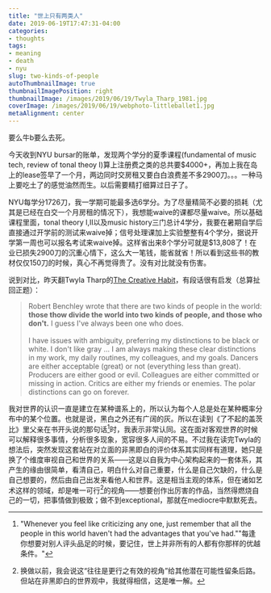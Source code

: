 ```yaml
---
title: "世上只有两类人"
date: 2019-06-19T17:47:31-04:00
categories:
- thoughts 
tags:
- meaning
- death
- nyu
slug: two-kinds-of-people
autoThumbnailImage: true
thumbnailImagePosition: right
thumbnailImage: /images/2019/06/19/Twyla_Tharp_1981.jpg
coverImage: /images/2019/06/19/webphoto-littleballet1.jpg
metaAlignment: center
---
```


要么牛b要么去死。
<!--more-->

今天收到NYU bursar的账单，发现两个学分的夏季课程(fundamental of music tech, review of tonal theoy I)算上注册费之类的总共要$4000+，再加上我在岛上的lease签早了一个月，两边同时交房租又要白白浪费差不多2900刀。。。一种马上要吃土了的感觉油然而生。以后需要精打细算过日子了。

NYU每学分1726刀，我一学期可能最多选6学分。为了尽量精简不必要的损耗（尤其是已经在白交一个月房租的情况下），我想能waive的课都尽量waive。所以基础课程里面，tonal theory I,II以及music history三门总计4学分，我要在暑期自学后直接通过开学前的测试来waive掉；信号处理课加上实验整整有4个学分，据说开学第一周也可以报名考试来waive掉。这样省出来8个学分可就是$13,808了！在业已损失2900刀的沉重心情下，这么大一笔钱，能省就省！所以看到这些书的教材仅仅150刀的时候，真心不再觉得贵了。没有对比就没有伤害。

说到对比，昨天翻Twyla Tharp的[The Creative Habit](https://www.goodreads.com/book/show/254799.The_Creative_Habit)，有段话很有启发（总算扯回正题）：

>Robert Benchley wrote that there are two kinds of people in the world: **those thow divide the world into two kinds of people, and those who don't.** I guess I've always been one who does. <br><br>
I have issues with ambiguity, preferring my distinctions to be black or white. I don't like gray ... I am always making these clear distinctions in my work, my daily routines, my colleagues, and my goals. Dancers are either acceptable (great) or not (everything less than great). Producers are either good or evil. Colleagues are either committed or missing in action. Critics are either my friends or enemies. The polar distinctions can go on forever.

我对世界的认识一直是建立在某种谱系上的，所以认为每个人总是处在某种概率分布中的某个位置。也就是说，黑白之外还有广阔的灰。所以在读到《了不起的盖茨比》里父亲在书开头说的那句话[^1]时，我表示非常认同。这在面对客观世界的时候可以解释很多事情，分析很多现象，宽容很多人间的不易。不过我在读完Twyla的想法后，突然发现这套站在对立面的非黑即白的评价体系其实同样有道理，她只是换了个维度审视自己和世界的关系——这是以自我为中心架构起来的一套体系，其产生的缘由很简单，看清自己，明白什么对自己重要，什么是自己欠缺的，什么是自己想要的，然后由自己出发来看他人和世界。这是相当主观的体系，但在诸如艺术这样的领域，却是唯一可行[^2]的视角——想要创作出厉害的作品，当然得燃烧自己的一切，把事情做到极致；做不到exceptional，那就在mediocre中默默死去。

[^1]: "Whenever you feel like criticizing any one, just remember that all the people in this world haven't had the advantages that you've had.""每逢你想要对别人评头品足的时候，要记住，世上并非所有的人都有你那样的优越条件。"

[^2]: 换做以前，我会说这“往往是更行之有效的视角”给其他潜在可能性留条后路。但站在非黑即白的世界观中，我就得相信，这是唯一解。
